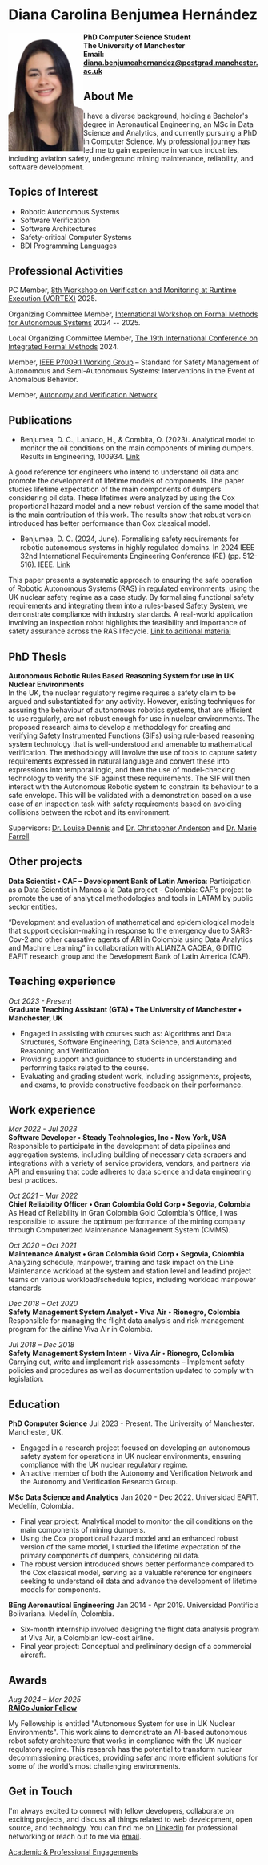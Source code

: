 # Diana Carolina Benjumea Hernández

<div>
  <img src="FOTO 4.jpg" alt="Profile Image" width="150" align="left">  
</div>

**PhD Computer Science Student**    
**The University of Manchester**     
**Email: diana.benjumeahernandez@postgrad.manchester.ac.uk**  


## About Me

I have a diverse background, holding a Bachelor's degree in Aeronautical Engineering, an MSc in Data Science and Analytics, and currently pursuing a PhD in Computer Science. My professional journey has led me to gain experience in various industries, including aviation safety, underground mining maintenance, reliability, and software development.

## Topics of Interest
- Robotic Autonomous Systems
- Software Verification
- Software Architectures
- Safety-critical Computer Systems
- BDI Programming Languages

## Professional Activities

PC Member, [8th Workshop on Verification and Monitoring at Runtime Execution (VORTEX)](https://2025.ecoop.org/home/vortex-2025) 2025.

Organizing Committee Member, [International Workshop on Formal Methods for Autonomous Systems](https://fmasworkshop.github.io/) 2024 -- 2025.

Local Organizing Committee Member, [The 19th International Conference on Integrated Formal Methods](https://ifm2024.cs.manchester.ac.uk/) 2024.

Member, [IEEE P7009.1 Working Group](https://standards.ieee.org/ieee/7009.1/11850/) – Standard for Safety Management of Autonomous and Semi-Autonomous Systems: Interventions in the Event of Anomalous Behavior.

Member, [Autonomy and Verification Network](https://fmasworkshop.github.io/)


## Publications

- Benjumea, D. C., Laniado, H., & Combita, O. (2023). Analytical model to monitor the oil conditions on the main
 components of mining dumpers. Results in Engineering, 100934. [Link](https://www.sciencedirect.com/science/article/pii/S2590123023000610)

A good reference for engineers who intend to understand oil data and promote the development of lifetime models of components. The paper studies lifetime expectation of the main components of dumpers considering oil data. These lifetimes were analyzed by using the Cox proportional hazard model and a new robust version of the same model that is the main contribution of this work. The results show that robust version introduced has better performance than Cox classical model.

- Benjumea, D. C. (2024, June). Formalising safety requirements for robotic autonomous systems in highly regulated domains. In 2024 IEEE 32nd International Requirements Engineering Conference (RE) (pp. 512-516). IEEE. [Link](https://doi.org/10.1109/RE59067.2024.00066)

This paper presents a systematic approach to ensuring the safe operation of Robotic Autonomous Systems (RAS) in regulated environments, using the UK nuclear safety regime as a case study. By formalising functional safety requirements and integrating them into a rules-based Safety System, we demonstrate compliance with industry standards. A real-world application involving an inspection robot highlights the feasibility and importance of safety assurance across the RAS lifecycle. [Link to aditional material](https://dianabenjumea.github.io/RE/requirementsTable/)


## PhD Thesis

**Autonomous Robotic Rules Based Reasoning System for use in UK Nuclear Environments**\
In the UK, the nuclear regulatory regime requires a safety claim to be argued and substantiated for any activity. However, existing techniques for assuring the behaviour of autonomous robotics systems, that are efficient to use regularly, are not robust enough for use in nuclear environments. The proposed research aims to develop a methodology for creating and verifying Safety Instrumented Functions (SIFs) using rule-based reasoning system technology that is well-understood and amenable to mathematical verification. The methodology will involve the use of tools to capture safety requirements expressed in natural language and convert these into expressions into temporal logic, and then the use of model-checking technology to verify the SIF against these requirements. The SIF will then interact with the Autonomous Robotic system to constrain its behaviour to a safe envelope. This will be validated with a demonstration based on a use case of an inspection task with safety requirements based on avoiding collisions between the robot and its environment.

Supervisors: [Dr. Louise Dennis](https://personalpages.manchester.ac.uk/staff/louise.dennis/) and [Dr. Christopher Anderson](https://www.linkedin.com/in/dr-christopher-anderson-3baa5715/?originalSubdomain=uk) and [Dr. Marie Farrell](https://mariefarrell.github.io/)


## Other projects

**Data Scientist • CAF – Development Bank of Latin America**: Participation as a Data Scientist in Manos a la Data project - Colombia: CAF’s project to promote the use of analytical methodologies and tools in LATAM by public sector entities.

“Development and evaluation of mathematical and epidemiological models that support decision-making in response to the emergency due to SARS- Cov-2 and other causative agents of ARI in Colombia using Data Analytics and Machine Learning” in collaboration with ALIANZA CAOBA, GIDITIC EAFIT research group and the Development Bank of Latin America (CAF).


## Teaching experience
_Oct 2023 - Present_\
**Graduate Teaching Assistant (GTA) • The University of Manchester • Manchester, UK**
- Engaged in assisting with courses such as: Algorithms and Data Structures, Software Engineering, Data Science, and Automated Reasoning and Verification.
- Providing support and guidance to students in understanding and performing tasks related to the course.
- Evaluating and grading student work, including assignments, projects, and exams, to provide constructive feedback on their performance.

## Work experience
_Mar 2022 - Jul 2023_\
**Software Developer • Steady Technologies, Inc • New York, USA**\
Responsible to participate in the development of data pipelines and aggregation systems, including building of necessary data scrapers and integrations with a variety of service providers, vendors, and partners via API and ensuring that code adheres to data science and data engineering best practices.

_Oct 2021 – Mar 2022_\
**Chief Reliability Officer • Gran Colombia Gold Corp • Segovia, Colombia**\
As Head of Reliability in Gran Colombia Gold Colombia's Office, I was responsible to assure the optimum performance of the mining company through Computerized Maintenance Management System (CMMS).

_Oct 2020 – Oct 2021_\
**Maintenance Analyst • Gran Colombia Gold Corp • Segovia, Colombia**\
Analyzing schedule, manpower, training and task impact on the Line Maintenance workload at the system and station level and leadind project teams on various workload/schedule topics, including workload manpower standards

_Dec 2018 – Oct 2020_\
**Safety Management System Analyst • Viva Air • Rionegro, Colombia**\
Responsible for managing the flight data analysis and risk management program for the airline Viva Air in Colombia.

_Jul 2018 – Dec 2018_\
**Safety Management System Intern • Viva Air • Rionegro, Colombia**\
Carrying out, write and implement risk assessments – Implement safety policies and procedures as well as documentation updated to comply with legislation.


## Education

**PhD Computer Science** Jul 2023 - Present. The University of Manchester. Manchester, UK.
- Engaged in a research project focused on developing an autonomous safety system for operations in UK nuclear environments, ensuring compliance with the UK nuclear regulatory regime.
- An active member of both the Autonomy and Verification Network and the Autonomy and Verification Research Group.

**MSc Data Science and Analytics** Jan 2020 - Dec 2022. Universidad EAFIT. Medellín, Colombia.
- Final year project: Analytical model to monitor the oil conditions on the main components of mining dumpers.
- Using the Cox proportional hazard model and an enhanced robust version of the same model, I studied the lifetime expectation of the primary components of dumpers, considering oil data.
- The robust version introduced shows better performance compared to the Cox classical model, serving as a valuable reference for engineers seeking to understand oil data and advance the development of lifetime models for components.

**BEng Aeronautical Engineering** Jan 2014 - Apr 2019. Universidad Pontificia Bolivariana. Medellín, Colombia.
- Six-month internship involved designing the flight data analysis program at Viva Air, a Colombian low-cost airline.
- Final year project: Conceptual and preliminary design of a commercial aircraft.

## Awards
_Aug 2024 – Mar 2025_\
**[RAICo Junior Fellow](https://mailchi.mp/8b41ef8fd35f/0jijujdd5w?utm_source=RAICo+External&utm_campaign=70d4fa44c3-EMAIL_CAMPAIGN_2024_07_16_06_53_COPY_05&utm_medium=email&utm_term=0_-d718d2acf4-483314555)**

My Fellowship is entitled "Autonomous System for use in UK Nuclear Environments". This work aims to demonstrate an AI-based autonomous robot safety architecture that works in compliance with the UK nuclear regulatory regime. This research has the potential to transform nuclear decommissioning practices, providing safer and more efficient solutions for some of the world’s most challenging environments.


## Get in Touch

I'm always excited to connect with fellow developers, collaborate on exciting projects, and discuss all things related to web development, open source, and technology. You can find me on [LinkedIn](https://www.linkedin.com/in/diana-carolina-benjumea-hernandez-64b87313b/) for professional networking or reach out to me via [email](diana.benjumeahernandez@postgrad.manchester.ac.uk).

<!-- [CARRLOS](https://dianabenjumea.github.io/carrlos/) -->

[Academic & Professional Engagements](https://dianabenjumea.github.io/Academic&ProfessionalEngagements/)
